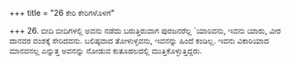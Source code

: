 +++
title = "26 ಕೇರಿ ಕೇರಿಗಳೊಳಗೆ"

+++
26. ಬೀದಿ ಬೀದಿಗಳಲ್ಲಿ ಅವನು ನಡೆದು ಬರುತ್ತಿರುವಾಗ ಪುರಜನರೆಲ್ಲ `ಯಾರಿವನು, ಇವನು ಯಾರು, ವೀರ ದಾನವರ ವಂಶಕ್ಕೆ ಸೇರಿದವನು. ಬಲಿಷ್ಠವಾದ ತೋಳುಳ್ಳವನು, ಇವನನ್ನು ಹಿಂದೆ ಕಂಡಿಲ್ಲ. ಇವನು ವಿಕಾರಿಯಾದ ಮಾನವನಲ್ಲ ಎನ್ನುತ್ತ ಅವನನ್ನು ನೋಡುವ ಕುತೂಹಲದಲ್ಲಿ ಮುತ್ತಿಕೊಳ್ಳುತ್ತಿದ್ದರು.